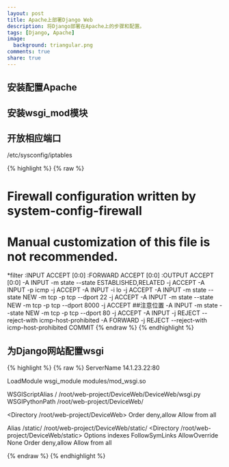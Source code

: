 ```yaml
---
layout: post
title: Apache上部署Django Web
description: 将Django部署在Apache上的步骤和配置。
tags: [Django, Apache]
image:
  background: triangular.png
comments: true
share: true
---
```


## 安装配置Apache

## 安装wsgi_mod模块

## 开放相应端口

/etc/sysconfig/iptables

{% highlight %}
{% raw %}
# Firewall configuration written by system-config-firewall
# Manual customization of this file is not recommended.
*filter
:INPUT ACCEPT [0:0]
:FORWARD ACCEPT [0:0]
:OUTPUT ACCEPT [0:0]
-A INPUT -m state --state ESTABLISHED,RELATED -j ACCEPT
-A INPUT -p icmp -j ACCEPT
-A INPUT -i lo -j ACCEPT
-A INPUT -m state --state NEW -m tcp -p tcp --dport 22 -j ACCEPT
-A INPUT -m state --state NEW -m tcp -p tcp --dport 8000 -j ACCEPT  ##注意位置
-A INPUT -m state --state NEW -m tcp -p tcp --dport 80 -j ACCEPT
-A INPUT -j REJECT --reject-with icmp-host-prohibited
-A FORWARD -j REJECT --reject-with icmp-host-prohibited
COMMIT
{% endraw %}
{% endhighlight %}


## 为Django网站配置wsgi

{% highlight %}
{% raw %}
ServerName 14.1.23.22:80

LoadModule wsgi_module modules/mod_wsgi.so

WSGIScriptAlias / /root/web-project/DeviceWeb/DeviceWeb/wsgi.py
WSGIPythonPath /root/web-project/DeviceWeb/

<Directory /root/web-project/DeviceWeb>
<Files wsgi.py>
Order deny,allow
Allow from all
</Files>
</Directory>


Alias /static/ /root/web-project/DeviceWeb/static/
<Directory /root/web-project/DeviceWeb/static>
    Options indexes FollowSymLinks
    AllowOverride None
    Order deny,allow
    Allow from all
</Directory>

{% endraw %}
{% endhighlight %}